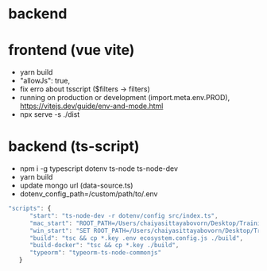 # backend

# frontend (vue vite)

- yarn build
- "allowJs": true,
- fix erro about tsscript ($filters -> filters)
- running on production or development (import.meta.env.PROD), https://vitejs.dev/guide/env-and-mode.html
- npx serve -s ./dist

# backend (ts-script)

- npm i -g typescript dotenv ts-node ts-node-dev
- yarn build
- update mongo url (data-source.ts)
- dotenv_config_path=/custom/path/to/.env

```js
"scripts": {
      "start": "ts-node-dev -r dotenv/config src/index.ts",
      "mac_start": "ROOT_PATH=/Users/chaiyasittayabovorn/Desktop/Training/ReactJS_Training/react_mern_dist/workshops/cmpos_mern_ts/backend/backend-ts ts-node-dev src/index.ts",
      "win_start": "SET ROOT_PATH=/Users/chaiyasittayabovorn/Desktop/Training/ReactJS_Training/react_mern_dist/workshops/cmpos_mern_ts/backend/backend-ts& ts-node-dev src/index.ts",
      "build": "tsc && cp *.key .env ecosystem.config.js ./build",
      "build-docker": "tsc && cp *.key ./build",
      "typeorm": "typeorm-ts-node-commonjs"
   }
```

